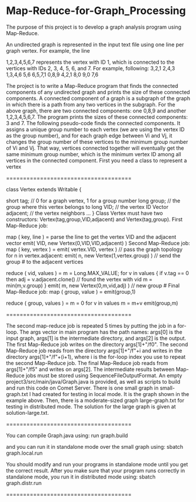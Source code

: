 # Map-Reduce-for-Graph_Processing
The purpose of this project is to develop a graph analysis program using Map-Reduce.

An undirected graph is represented in the input text file using one line per graph vertex. For example, the line

1,2,3,4,5,6,7
represents the vertex with ID 1, which is connected to the vertices with IDs 2, 3, 4, 5, 6, and 7.
For example, following:
3,2,1
2,4,3
1,3,4,6
5,6
6,5,7,1
0,8,9
4,2,1
8,0
9,0
7,6

The project is to write a Map-Reduce program that finds the connected components of any undirected graph and prints the size of these connected components. A connected component of a graph is a subgraph of the graph in which there is a path from any two vertices in the subgraph. For the above graph, there are two connected components: one 0,8,9 and another 1,2,3,4,5,6,7. The program prints the sizes of these connected components: 3 and 7.
The following pseudo-code finds the connected components. 
It assigns a unique group number to each vertex (we are using the vertex ID as the group number), and for each graph edge between Vi and Vj, it changes the group number of these vertices to the minimum group number of Vi and Vj. That way, vertices connected together will eventually get the same minimum group number, which is the minimum vertex ID among all vertices in the connected component. First you need a class to represent a vertex

=====================================

class Vertex extends Writable {

short tag;                 // 0 for a graph vertex, 1 for a group number
  long group;                // the group where this vertex belongs to
  long VID;                  // the vertex ID
  Vector adjacent;     // the vertex neighbors
  ...
}
Class Vertex must have two constructors: Vertex(tag,group,VID,adjacent) and Vertex(tag,group).
First Map-Reduce job:

map ( key, line ) =
  parse the line to get the vertex VID and the adjacent vector
  emit( VID, new Vertex(0,VID,VID,adjacent) )
Second Map-Reduce job:
map ( key, vertex ) =
  emit( vertex.VID, vertex )   // pass the graph topology
  for n in vertex.adjacent:
     emit( n, new Vertex(1,vertex.group) )  // send the group # to the adjacent vertices

reduce ( vid, values ) =
  m = Long.MAX_VALUE;
  for v in values {
     if v.tag == 0
        then adj = v.adjacent.clone()     // found the vertex with vid
     m = min(m,v.group)
  }
  emit( m, new Vertex(0,m,vid,adj) )      // new group #
Final Map-Reduce job:
map ( group, value ) =
   emit(group,1)

reduce ( group, values ) =
   m = 0
   for v in values
       m = m+v
   emit(group,m)
   
   
=====================================


The second map-reduce job is repeated 5 times by putting the job in a for-loop. The args vector in main program has the path names: args[0] is the input graph, args[1] is the intermediate directory, and args[2] is the output. The first Map-Reduce job writes on the directory args[1]+"/f0". The second Map-Reduce job reads from the directory args[1]+"/f"+i and writes in the directory args[1]+"/f"+(i+1), where i is the for-loop index you use to repeat the second Map-Reduce job. The final Map-Reduce job reads from args[1]+"/f5" and writes on args[2]. The intermediate results between Map-Reduce jobs must be stored using SequenceFileOutputFormat.
An empty project3/src/main/java/Graph.java is provided, as well as scripts to build and run this code on Comet Server. There is one small graph in small-graph.txt I had created for testing in local mode. It is the graph shown in the example above. Then, there is a moderate-sized graph large-graph.txt for testing in distributed mode. The solution for the large graph is given at solution-large.txt.

=====================================


You can compile Graph.java using: run graph.build

and you can run it in standalone mode over the small graph using: sbatch graph.local.run

You should modify and run your programs in standalone mode until you get the correct result. After you make sure that your program runs correctly in standalone mode, you run it in distributed mode using: sbatch graph.distr.run


=====================================
